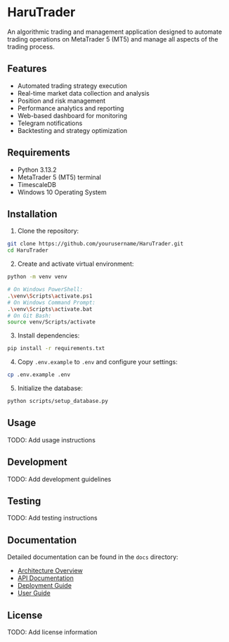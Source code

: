 # HaruTrader

An algorithmic trading and management application designed to automate trading operations on MetaTrader 5 (MT5) and manage all aspects of the trading process.

## Features

- Automated trading strategy execution
- Real-time market data collection and analysis
- Position and risk management
- Performance analytics and reporting
- Web-based dashboard for monitoring
- Telegram notifications
- Backtesting and strategy optimization

## Requirements

- Python 3.13.2
- MetaTrader 5 (MT5) terminal
- TimescaleDB
- Windows 10 Operating System

## Installation

1. Clone the repository:
```bash
git clone https://github.com/yourusername/HaruTrader.git
cd HaruTrader
```

2. Create and activate virtual environment:
```bash
python -m venv venv

# On Windows PowerShell:
.\venv\Scripts\activate.ps1
# On Windows Command Prompt:
.\venv\Scripts\activate.bat
# On Git Bash:
source venv/Scripts/activate
```

3. Install dependencies:
```bash
pip install -r requirements.txt
```

4. Copy `.env.example` to `.env` and configure your settings:
```bash
cp .env.example .env
```

5. Initialize the database:
```bash
python scripts/setup_database.py
```

## Usage

TODO: Add usage instructions

## Development

TODO: Add development guidelines

## Testing

TODO: Add testing instructions

## Documentation

Detailed documentation can be found in the `docs` directory:

- [Architecture Overview](docs/architecture.md)
- [API Documentation](docs/api.md)
- [Deployment Guide](docs/deployment.md)
- [User Guide](docs/user_guide.md)

## License

TODO: Add license information 
